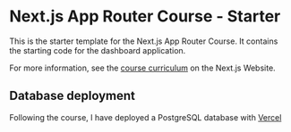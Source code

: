 # Next.js App Router Course - Starter

This is the starter template for the Next.js App Router Course. It contains the starting code for the dashboard application.

For more information, see the [course curriculum](https://nextjs.org/learn) on the Next.js Website.

## Database deployment

Following the course, I have deployed a PostgreSQL database with [Vercel](https://nextjs-dashboard-qjhqg3n72-anaselmos-projects.vercel.app/)